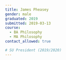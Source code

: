```yaml
---
title: James Pheasey
gender: male
graduated: 2019
submitted: 2019-03-13
course:
  - BA Philosophy
  - MA Philosophy
contact_allowed: true

# SU President (2019/2020)
---
```



